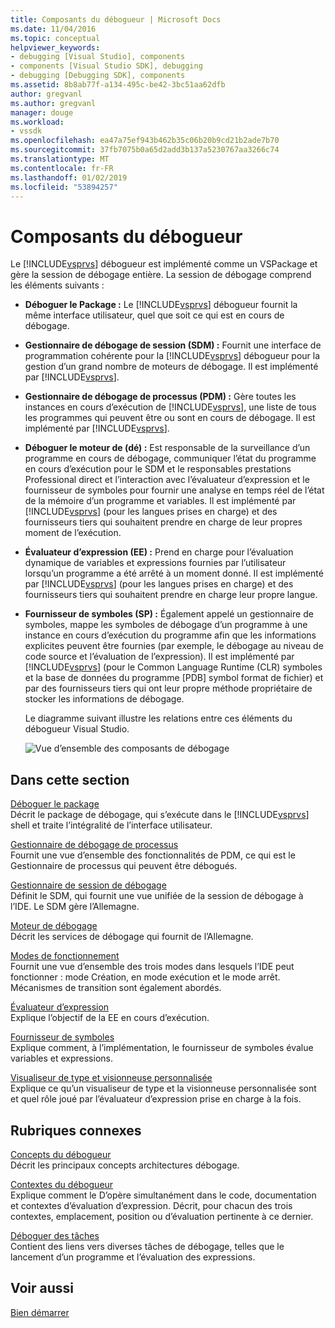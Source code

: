 ```yaml
---
title: Composants du débogueur | Microsoft Docs
ms.date: 11/04/2016
ms.topic: conceptual
helpviewer_keywords:
- debugging [Visual Studio], components
- components [Visual Studio SDK], debugging
- debugging [Debugging SDK], components
ms.assetid: 8b8ab77f-a134-495c-be42-3bc51aa62dfb
author: gregvanl
ms.author: gregvanl
manager: douge
ms.workload:
- vssdk
ms.openlocfilehash: ea47a75ef943b462b35c06b20b9cd21b2ade7b70
ms.sourcegitcommit: 37fb7075b0a65d2add3b137a5230767aa3266c74
ms.translationtype: MT
ms.contentlocale: fr-FR
ms.lasthandoff: 01/02/2019
ms.locfileid: "53894257"
---
```

# <a name="debugger-components"></a>Composants du débogueur
Le [!INCLUDE[vsprvs](../../code-quality/includes/vsprvs_md.md)] débogueur est implémenté comme un VSPackage et gère la session de débogage entière. La session de débogage comprend les éléments suivants :  
  
- **Déboguer le Package :** Le [!INCLUDE[vsprvs](../../code-quality/includes/vsprvs_md.md)] débogueur fournit la même interface utilisateur, quel que soit ce qui est en cours de débogage.  
  
- **Gestionnaire de débogage de session (SDM) :** Fournit une interface de programmation cohérente pour la [!INCLUDE[vsprvs](../../code-quality/includes/vsprvs_md.md)] débogueur pour la gestion d’un grand nombre de moteurs de débogage. Il est implémenté par [!INCLUDE[vsprvs](../../code-quality/includes/vsprvs_md.md)].  
  
- **Gestionnaire de débogage de processus (PDM) :** Gère toutes les instances en cours d’exécution de [!INCLUDE[vsprvs](../../code-quality/includes/vsprvs_md.md)], une liste de tous les programmes qui peuvent être ou sont en cours de débogage. Il est implémenté par [!INCLUDE[vsprvs](../../code-quality/includes/vsprvs_md.md)].  
  
- **Déboguer le moteur de (dé) :** Est responsable de la surveillance d’un programme en cours de débogage, communiquer l’état du programme en cours d’exécution pour le SDM et le responsables prestations Professional direct et l’interaction avec l’évaluateur d’expression et le fournisseur de symboles pour fournir une analyse en temps réel de l’état de la mémoire d’un programme et variables. Il est implémenté par [!INCLUDE[vsprvs](../../code-quality/includes/vsprvs_md.md)] (pour les langues prises en charge) et des fournisseurs tiers qui souhaitent prendre en charge de leur propres moment de l’exécution. 
  
- **Évaluateur d’expression (EE) :** Prend en charge pour l’évaluation dynamique de variables et expressions fournies par l’utilisateur lorsqu’un programme a été arrêté à un moment donné. Il est implémenté par [!INCLUDE[vsprvs](../../code-quality/includes/vsprvs_md.md)] (pour les langues prises en charge) et des fournisseurs tiers qui souhaitent prendre en charge leur propre langue.  
  
- **Fournisseur de symboles (SP) :** Également appelé un gestionnaire de symboles, mappe les symboles de débogage d’un programme à une instance en cours d’exécution du programme afin que les informations explicites peuvent être fournies (par exemple, le débogage au niveau de code source et l’évaluation de l’expression). Il est implémenté par [!INCLUDE[vsprvs](../../code-quality/includes/vsprvs_md.md)] (pour le Common Language Runtime (CLR) symboles et la base de données du programme [PDB] symbol format de fichier) et par des fournisseurs tiers qui ont leur propre méthode propriétaire de stocker les informations de débogage.  
  
  Le diagramme suivant illustre les relations entre ces éléments du débogueur Visual Studio.  
  
  ![Vue d’ensemble des composants de débogage](../../extensibility/debugger/media/dbugcompovrview.gif "DBugCompOvrview")  
  
## <a name="in-this-section"></a>Dans cette section  
 [Déboguer le package](../../extensibility/debugger/debug-package.md)  
 Décrit le package de débogage, qui s’exécute dans le [!INCLUDE[vsprvs](../../code-quality/includes/vsprvs_md.md)] shell et traite l’intégralité de l’interface utilisateur.  
  
 [Gestionnaire de débogage de processus](../../extensibility/debugger/process-debug-manager.md)  
 Fournit une vue d’ensemble des fonctionnalités de PDM, ce qui est le Gestionnaire de processus qui peuvent être débogués.  
  
 [Gestionnaire de session de débogage](../../extensibility/debugger/session-debug-manager.md)  
 Définit le SDM, qui fournit une vue unifiée de la session de débogage à l’IDE. Le SDM gère l’Allemagne.  
  
 [Moteur de débogage](../../extensibility/debugger/debug-engine.md)  
 Décrit les services de débogage qui fournit de l’Allemagne.  
  
 [Modes de fonctionnement](../../extensibility/debugger/operational-modes.md)  
 Fournit une vue d’ensemble des trois modes dans lesquels l’IDE peut fonctionner : mode Création, en mode exécution et le mode arrêt. Mécanismes de transition sont également abordés.  
  
 [Évaluateur d’expression](../../extensibility/debugger/expression-evaluator.md)  
 Explique l’objectif de la EE en cours d’exécution.  
  
 [Fournisseur de symboles](../../extensibility/debugger/symbol-provider.md)  
 Explique comment, à l’implémentation, le fournisseur de symboles évalue variables et expressions.  
  
 [Visualiseur de type et visionneuse personnalisée](../../extensibility/debugger/type-visualizer-and-custom-viewer.md)  
 Explique ce qu’un visualiseur de type et la visionneuse personnalisée sont et quel rôle joué par l’évaluateur d’expression prise en charge à la fois.  
  
## <a name="related-sections"></a>Rubriques connexes  
 [Concepts du débogueur](../../extensibility/debugger/debugger-concepts.md)  
 Décrit les principaux concepts architectures débogage.  
  
 [Contextes du débogueur](../../extensibility/debugger/debugger-contexts.md)  
 Explique comment le D’opère simultanément dans le code, documentation et contextes d’évaluation d’expression. Décrit, pour chacun des trois contextes, emplacement, position ou d’évaluation pertinente à ce dernier.  
  
 [Déboguer des tâches](../../extensibility/debugger/debugging-tasks.md)  
 Contient des liens vers diverses tâches de débogage, telles que le lancement d’un programme et l’évaluation des expressions.  
  
## <a name="see-also"></a>Voir aussi  
 [Bien démarrer](../../extensibility/debugger/getting-started-with-debugger-extensibility.md)
